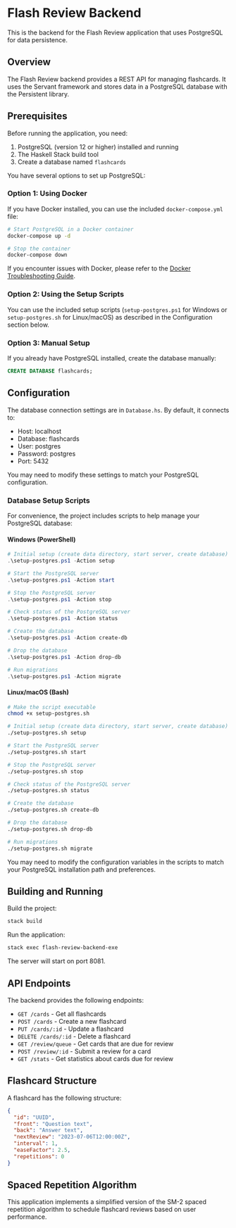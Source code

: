 # Flash Review Backend

This is the backend for the Flash Review application that uses PostgreSQL for data persistence.

## Overview

The Flash Review backend provides a REST API for managing flashcards. It uses the Servant framework and stores data in a PostgreSQL database with the Persistent library.

## Prerequisites

Before running the application, you need:

1. PostgreSQL (version 12 or higher) installed and running
2. The Haskell Stack build tool
3. Create a database named `flashcards`

You have several options to set up PostgreSQL:

### Option 1: Using Docker

If you have Docker installed, you can use the included `docker-compose.yml` file:

```bash
# Start PostgreSQL in a Docker container
docker-compose up -d

# Stop the container
docker-compose down
```

If you encounter issues with Docker, please refer to the [Docker Troubleshooting Guide](./DOCKER-TROUBLESHOOTING.md).

### Option 2: Using the Setup Scripts

You can use the included setup scripts (`setup-postgres.ps1` for Windows or `setup-postgres.sh` for Linux/macOS) as described in the Configuration section below.

### Option 3: Manual Setup

If you already have PostgreSQL installed, create the database manually:

```sql
CREATE DATABASE flashcards;
```

## Configuration

The database connection settings are in `Database.hs`. By default, it connects to:

- Host: localhost
- Database: flashcards
- User: postgres
- Password: postgres
- Port: 5432

You may need to modify these settings to match your PostgreSQL configuration.

### Database Setup Scripts

For convenience, the project includes scripts to help manage your PostgreSQL database:

#### Windows (PowerShell)

```powershell
# Initial setup (create data directory, start server, create database)
.\setup-postgres.ps1 -Action setup

# Start the PostgreSQL server
.\setup-postgres.ps1 -Action start

# Stop the PostgreSQL server
.\setup-postgres.ps1 -Action stop

# Check status of the PostgreSQL server
.\setup-postgres.ps1 -Action status

# Create the database
.\setup-postgres.ps1 -Action create-db

# Drop the database
.\setup-postgres.ps1 -Action drop-db

# Run migrations
.\setup-postgres.ps1 -Action migrate
```

#### Linux/macOS (Bash)

```bash
# Make the script executable
chmod +x setup-postgres.sh

# Initial setup (create data directory, start server, create database)
./setup-postgres.sh setup

# Start the PostgreSQL server
./setup-postgres.sh start

# Stop the PostgreSQL server
./setup-postgres.sh stop

# Check status of the PostgreSQL server
./setup-postgres.sh status

# Create the database
./setup-postgres.sh create-db

# Drop the database
./setup-postgres.sh drop-db

# Run migrations
./setup-postgres.sh migrate
```

You may need to modify the configuration variables in the scripts to match your PostgreSQL installation path and preferences.

## Building and Running

Build the project:

```bash
stack build
```

Run the application:

```bash
stack exec flash-review-backend-exe
```

The server will start on port 8081.

## API Endpoints

The backend provides the following endpoints:

- `GET /cards` - Get all flashcards
- `POST /cards` - Create a new flashcard
- `PUT /cards/:id` - Update a flashcard
- `DELETE /cards/:id` - Delete a flashcard
- `GET /review/queue` - Get cards that are due for review
- `POST /review/:id` - Submit a review for a card
- `GET /stats` - Get statistics about cards due for review

## Flashcard Structure

A flashcard has the following structure:

```json
{
  "id": "UUID",
  "front": "Question text",
  "back": "Answer text",
  "nextReview": "2023-07-06T12:00:00Z",
  "interval": 1,
  "easeFactor": 2.5,
  "repetitions": 0
}
```

## Spaced Repetition Algorithm

This application implements a simplified version of the SM-2 spaced repetition algorithm to schedule flashcard reviews based on user performance.
